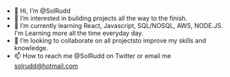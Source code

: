 - 👋 Hi, I’m @SolRudd
- 👀 I’m interested in building projects all the way to the finish.
- 🌱 I’m currently learning React, Javascript, SQL/NOSQL, AWS, NODE.JS. I'm Learning more all the time everyday day.
- 💞️ I’m looking to collaborate on all projectsto improve my skills and knowledge. 
- 📫 How to reach me @SolRudd on Twitter or email me solrudd@hotmail.com

